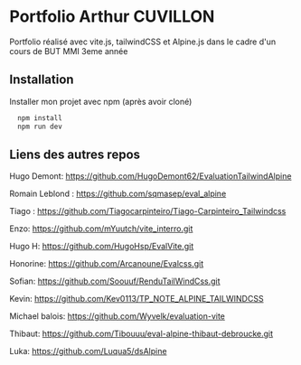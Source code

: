 
# Portfolio Arthur CUVILLON

Portfolio réalisé avec vite.js, tailwindCSS et Alpine.js dans le cadre d'un cours de BUT MMI 3eme année

## Installation

Installer mon projet avec npm (après avoir cloné)

```bash
  npm install 
  npm run dev
```


## Liens des autres repos
Hugo Demont:
https://github.com/HugoDemont62/EvaluationTailwindAlpine

Romain Leblond :
https://github.com/sqmasep/eval_alpine

Tiago :
https://github.com/Tiagocarpinteiro/Tiago-Carpinteiro_Tailwindcss

Enzo:
https://github.com/mYuutch/vite_interro.git

Hugo H:
https://github.com/HugoHsp/EvalVite.git

Honorine:
https://github.com/Arcanoune/Evalcss.git

Sofian:
https://github.com/Soouuf/RenduTailWindCss.git

Kevin:
https://github.com/Kev0113/TP_NOTE_ALPINE_TAILWINDCSS

Michael balois:
https://github.com/Wyvelk/evaluation-vite 

Thibaut:
https://github.com/Tibouuu/eval-alpine-thibaut-debroucke.git

Luka:
https://github.com/Luqua5/dsAlpine

